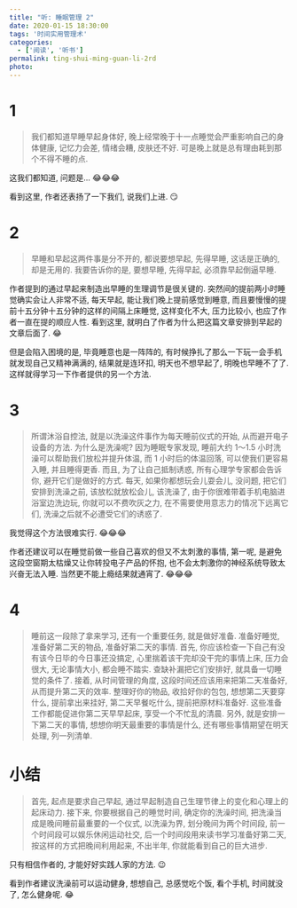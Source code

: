 ```yaml
---
title: "听: 睡眠管理 2"
date: 2020-01-15 18:30:00
tags: '时间实用管理术'
categories:
  - ['阅读', '听书']
permalink: ting-shui-ming-guan-li-2rd
photo:
---
```


# 1

> 我们都知道早睡早起身体好, 晚上经常晚于十一点睡觉会严重影响自己的身体健康, 记忆力会差, 情绪会糟, 皮肤还不好. 可是晚上就是总有理由耗到那个不得不睡的点.

这我们都知道, 问题是... :joy::joy::joy:

看到这里, 作者还表扬了一下我们, 说我们上进. :smirk:

<!-- more -->

# 2

> 早睡和早起这两件事是分不开的, 都说要想早起, 先得早睡, 这话是正确的, 却是无用的. 我要告诉你的是, 要想早睡, 先得早起, 必须靠早起倒逼早睡.

作者提到的通过早起来制造出早睡的生理调节是很关键的. 突然间的提前两小时睡觉确实会让人非常不适, 每天早起, 能让我们晚上提前感觉到睡意, 而且要慢慢的提前十五分钟十五分钟的这样的间隔上床睡觉, 这样变化不大, 压力比较小, 也应了作者一直在提的顺应人性. 看到这里, 就明白了作者为什么把这篇文章安排到早起的文章后面了. :joy:

但是会陷入困境的是, 毕竟睡意也是一阵阵的, 有时候挣扎了那么一下玩一会手机就发现自己又精神满满的, 结果就是连环扣, 明天也不想早起了, 明晚也早睡不了了. 这样就得学习一下作者提供的另一个方法.

# 3

> 所谓沐浴自控法, 就是以洗澡这件事作为每天睡前仪式的开始, 从而避开电子设备的方法. 为什么是洗澡呢? 因为睡眠专家发现, 睡前大约 1～1.5 小时洗澡可以帮助我们放松并提升体温, 而 1 小时后的体温回落, 可以使我们更容易入睡, 并且睡得更香. 而且, 为了让自己抵制诱惑, 所有心理学专家都会告诉你, 避开它们是做好的方式. 每天, 如果你都想玩会儿耍会儿, 没问题, 把它们安排到洗澡之前, 该放松就放松会儿, 该洗澡了, 由于你很难带着手机电脑进浴室边洗边玩, 你就可以不费吹灰之力, 在不需要使用意志力的情况下远离它们, 洗澡之后就不必遭受它们的诱惑了.

我觉得这个方法很难实行. :joy::joy::joy:

作者还建议可以在睡觉前做一些自己喜欢的但又不太刺激的事情, 第一呢, 是避免这段空窗期太枯燥又让你转投电子产品的怀抱, 也不会太刺激你的神经系统导致太兴奋无法入睡. 当然更不能上瘾结果就通宵了. :joy::joy::joy:

# 4

> 睡前这一段除了拿来学习, 还有一个重要任务, 就是做好准备. 准备好睡觉, 准备好第二天的物品, 准备好第二天的事情. 首先, 你应该检查一下自己有没有该今日毕的今日事还没搞定, 心里揣着该干完却没干完的事情上床, 压力会很大, 无论事情大小, 都会睡不踏实. 查缺补漏把它们安排好, 就具备一切睡觉的条件了. 接着, 从时间管理的角度, 这段时间还应该用来把第二天准备好, 从而提升第二天的效率. 整理好你的物品, 收拾好你的包包, 想想第二天要穿什么, 提前拿出来挂好, 第二天早餐吃什么, 提前把原材料准备好. 这些准备工作都能促进你第二天早早起床, 享受一个不忙乱的清晨. 另外, 就是安排一下第二天的事情, 想想你明天最重要的事情是什么, 还有哪些事情期望在明天处理, 列一列清单.

# 小结

> 首先, 起点是要求自己早起, 通过早起制造自己生理节律上的变化和心理上的起床动力. 接下来, 你要根据自己的睡觉时间, 确定你的洗澡时间, 把洗澡当成是晚间睡前最重要的一个仪式, 以洗澡为界, 划分晚间为两个时间段, 前一个时间段可以娱乐休闲运动社交, 后一个时间段用来读书学习准备好第二天, 按这样的方式把晚间利用起来, 不出半年, 你就能看到自己的巨大进步.

只有相信作者的, 才能好好实践人家的方法. :wink:

看到作者建议洗澡前可以运动健身, 想想自己, 总感觉吃个饭, 看个手机, 时间就没了, 怎么健身呢. :joy: